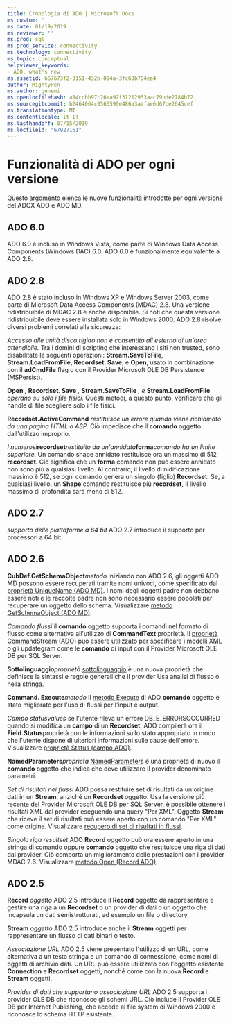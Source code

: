 ```yaml
---
title: Cronologia di ADO | Microsoft Docs
ms.custom: ''
ms.date: 01/19/2019
ms.reviewer: ''
ms.prod: sql
ms.prod_service: connectivity
ms.technology: connectivity
ms.topic: conceptual
helpviewer_keywords:
- ADO, what's new
ms.assetid: 667673f2-3151-432b-894a-3fc60b704ea4
author: MightyPen
ms.author: genemi
ms.openlocfilehash: a84ccbb97c26ea92f31212933aac79bde2784b72
ms.sourcegitcommit: b2464064c0566590e486a3aafae6d67ce2645cef
ms.translationtype: MT
ms.contentlocale: it-IT
ms.lasthandoff: 07/15/2019
ms.locfileid: "67927161"
---
```

# <a name="ado-features-for-each-release"></a>Funzionalità di ADO per ogni versione

Questo argomento elenca le nuove funzionalità introdotte per ogni versione del ADOX ADO e ADO MD.

## <a name="ado-60"></a>ADO 6.0

 ADO 6.0 è incluso in Windows Vista, come parte di Windows Data Access Components (Windows DAC) 6.0. ADO 6.0 è funzionalmente equivalente a ADO 2.8.

## <a name="ado-28"></a>ADO 2.8

 ADO 2.8 è stato incluso in Windows XP e Windows Server 2003, come parte di Microsoft Data Access Components (MDAC) 2.8. Una versione ridistribuibile di MDAC 2.8 è anche disponibile. Si noti che questa versione ridistribuibile deve essere installata solo in Windows 2000. ADO 2.8 risolve diversi problemi correlati alla sicurezza:

 *Accesso alle unità disco rigido non è consentito all'esterno di un'area attendibile.*
Tra i domini di scripting che interessano i siti non trusted, sono disabilitate le seguenti operazioni: **Stream.SaveToFile**, **Stream.LoadFromFile**, **Recordset. Save**, e **Open**, usato in combinazione con il **adCmdFile**  flag o con il Provider Microsoft OLE DB Persistence (MSPersist).

 **Open** _,_ **Recordset. Save** _,_ **Stream.SaveToFile** _, e_ **Stream.LoadFromFile** _operano su solo i file fisici._
Questi metodi, a questo punto, verificare che gli handle di file scegliere solo i file fisici.

 **Recordset.ActiveCommand** _restituisce un errore quando viene richiamato da una pagina HTML o ASP._
Ciò impedisce che il **comando** oggetto dall'utilizzo improprio.

 _I numerosi_**recordset**_restituito da un'annidata_**forma**_comando ha un limite superiore._
Un comando shape annidato restituisce ora un massimo di 512 **recordset**. Ciò significa che un **forma** comando non può essere annidato non sono più a qualsiasi livello. Al contrario, il livello di nidificazione massimo è 512, se ogni comando genera un singolo (figlio) **Recordset**. Se, a qualsiasi livello, un **Shape** comando restituisce più **recordset**, il livello massimo di profondità sarà meno di 512.

## <a name="ado-27"></a>ADO 2.7

 *supporto delle piattaforme a 64 bit* ADO 2.7 introduce il supporto per processori a 64 bit.

## <a name="ado-26"></a>ADO 2.6

 **CubDef.GetSchemaObject**_metodo_ iniziando con ADO 2.6, gli oggetti ADO MD possono essere recuperati tramite nomi univoci, come specificato dal [proprietà UniqueName (ADO MD)](../../ado/reference/ado-md-api/uniquename-property-ado-md.md). I nomi degli oggetti padre non debbano essere noti e le raccolte padre non sono necessario essere popolati per recuperare un oggetto dello schema. Visualizzare [metodo GetSchemaObject (ADO MD)](../../ado/reference/ado-md-api/getschemaobject-method-ado-md.md).

 *Comando flussi* il **comando** oggetto supporta i comandi nel formato di flusso come alternativa all'utilizzo di **CommandText** proprietà. Il [proprietà CommandStream (ADO)](../../ado/reference/ado-api/commandstream-property-ado.md) può essere utilizzato per specificare i modelli XML o gli updategram come le **comando** di input con il Provider Microsoft OLE DB per SQL Server.

 **Sottolinguaggio**_proprietà_ [sottolinguaggio](../../ado/reference/ado-api/dialect-property.md) è una nuova proprietà che definisce la sintassi e regole generali che il provider Usa analisi di flusso o nella stringa.

 **Command. Execute**_metodo_ il [metodo Execute](../../ado/reference/ado-api/execute-method-ado-command.md) di ADO **comando** oggetto è stato migliorato per l'uso di flussi per l'input e output.

 *Campo statusvalues* se l'utente rileva un errore DB_E_ERRORSOCCURRED quando si modifica un **campo** di un **Recordset**, ADO compilerà ora il **Field.Status**proprietà con le informazioni sullo stato appropriato in modo che l'utente dispone di ulteriori informazioni sulle cause dell'errore. Visualizzare [proprietà Status (campo ADO)](../../ado/reference/ado-api/status-property-ado-field.md).

 **NamedParameters**_proprietà_ [NamedParameters](../../ado/reference/ado-api/namedparameters-property-ado.md) è una proprietà di nuovo il **comando** oggetto che indica che deve utilizzare il provider denominato parametri.

 *Set di risultati nei flussi* ADO possa restituire set di risultati da un'origine dati in un **Stream**, anziché un **Recordset** oggetto. Usa la versione più recente del Provider Microsoft OLE DB per SQL Server, è possibile ottenere i risultati XML dal provider eseguendo una query "Per XML". Oggetto **Stream** che riceve il set di risultati può essere aperto con un comando "Per XML" come origine. Visualizzare [recupero di set di risultati in flussi](../../ado/guide/data/retrieving-resultsets-into-streams.md).

 *Singola riga resultset* ADO **Record** oggetto può ora essere aperto in una stringa di comando oppure **comando** oggetto che restituisce una riga di dati dal provider. Ciò comporta un miglioramento delle prestazioni con i provider MDAC 2.6. Visualizzare [metodo Open (Record ADO)](../../ado/reference/ado-api/open-method-ado-record.md).

## <a name="ado-25"></a>ADO 2.5

 **Record** _oggetto_ ADO 2.5 introduce il **Record** oggetto da rappresentare e gestire una riga a un **Recordset** o un provider di dati o un oggetto che incapsula un dati semistrutturati, ad esempio un file o directory.

 **Stream** _oggetto_ ADO 2.5 introduce anche il **Stream** oggetti per rappresentare un flusso di dati binari o testo.

 *Associazione URL* ADO 2.5 viene presentato l'utilizzo di un URL, come alternativa a un testo stringa e un comando di connessione, come nomi di oggetti di archivio dati. Un URL può essere utilizzato con l'oggetto esistente **Connection** e **Recordset** oggetti, nonché come con la nuova **Record** e **Stream** oggetti.

 *Provider di dati che supportano associazione URL* ADO 2.5 supporta i provider OLE DB che riconosce gli schemi URL. Ciò include il Provider OLE DB per Internet Publishing, che accede al file system di Windows 2000 e riconosce lo schema HTTP esistente.
